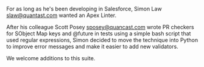 For as long as he's been developing in Salesforce,
Simon Law <slaw@quantast.com> wanted an Apex Linter.

After his colleague Scott Posey <sposey@quancast.com>
wrote PR checkers for SObject Map keys and @future in tests
using a simple bash script that used regular expressions,
Simon decided to move the technique 
into Python to improve error messages
and make it easier to add new validators.

We welcome additions to this suite.
